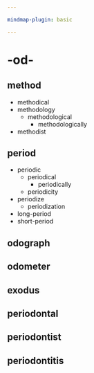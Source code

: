 ```yaml
---

mindmap-plugin: basic

---
```


# -od-

## method
- methodical
- methodology
   - methodological
      - methodologically
- methodist

## period
- periodic
   - periodical
      - periodically
   - periodicity
- periodize
   - periodization
- long-period
- short-period

## odograph

## odometer

## exodus

## periodontal

## periodontist

## periodontitis